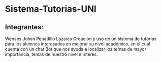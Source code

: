 # Sistema-Tutorias-UNI
## Integrantes:
Wenses Johan Penadillo Lazares
Creación y uso de un sistema de tutorías para los alumnos interesados en mejorar su nivel académico, en el cual cuenta con un chat Bot que nos ayuda a localizar los temas de mayor importancia, temas de nuestro nivel e interés.
